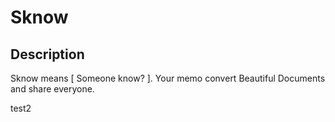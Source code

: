 # Sknow
## Description
Sknow means [ Someone know? ].
Your memo convert Beautiful Documents and share everyone.

test2
